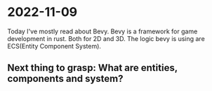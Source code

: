 # 2022-11-09
Today I've mostly read about Bevy. Bevy is a framework for game development in rust. Both for 2D and 3D. The logic bevy is using are ECS(Entity Component System). 

Next thing to grasp: What are entities, components and system?
--------------------------------------------------------------------
